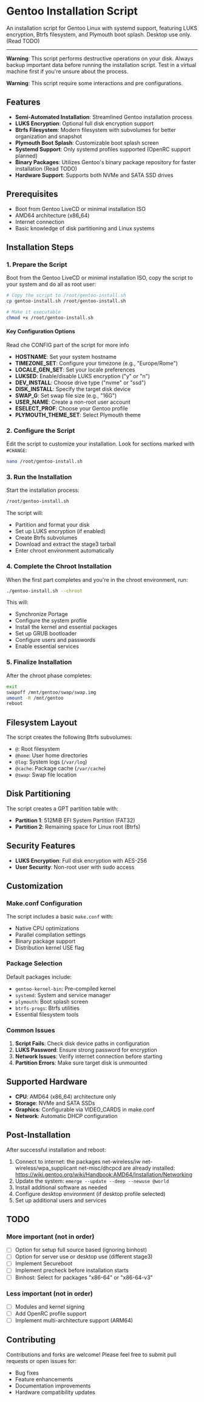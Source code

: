 # Gentoo Installation Script

An installation script for Gentoo Linux with systemd support, featuring LUKS encryption, Btrfs filesystem, and Plymouth boot splash.
Desktop use only. (Read TODO)

---

**Warning**: This script performs destructive operations on your disk. Always backup important data before running the installation script. Test in a virtual machine first if you're unsure about the process.

**Warning**: This script require some interactions and pre configurations.

## Features

- **Semi-Automated Installation**: Streamlined Gentoo installation process
- **LUKS Encryption**: Optional full disk encryption support
- **Btrfs Filesystem**: Modern filesystem with subvolumes for better organization and snapshot
- **Plymouth Boot Splash**: Customizable boot splash screen
- **Systemd Support**: Only systemd profiles supported (OpenRC support planned)
- **Binary Packages**: Utilizes Gentoo's binary package repository for faster installation (Read TODO)
- **Hardware Support**: Supports both NVMe and SATA SSD drives

## Prerequisites

- Boot from Gentoo LiveCD or minimal installation ISO
- AMD64 architecture (x86_64)
- Internet connection
- Basic knowledge of disk partitioning and Linux systems

## Installation Steps

### 1. Prepare the Script

Boot from the Gentoo LiveCD or minimal installation ISO, copy the script to your system and do all as root user:

```bash
# Copy the script to /root/gentoo-install.sh
cp gentoo-install.sh /root/gentoo-install.sh

# Make it executable
chmod +x /root/gentoo-install.sh
```

#### Key Configuration Options

Read che CONFIG part of the script for more info

- **HOSTNAME**: Set your system hostname
- **TIMEZONE_SET**: Configure your timezone (e.g., "Europe/Rome")
- **LOCALE_GEN_SET**: Set your locale preferences
- **LUKSED**: Enable/disable LUKS encryption ("y" or "n")
- **DEV_INSTALL**: Choose drive type ("nvme" or "ssd")
- **DISK_INSTALL**: Specify the target disk device
- **SWAP_G**: Set swap file size (e.g., "16G")
- **USER_NAME**: Create a non-root user account
- **ESELECT_PROF**: Choose your Gentoo profile
- **PLYMOUTH_THEME_SET**: Select Plymouth theme

### 2. Configure the Script

Edit the script to customize your installation. Look for sections marked with `#CHANGE`:

```bash
nano /root/gentoo-install.sh
```



### 3. Run the Installation

Start the installation process:

```bash
/root/gentoo-install.sh
```

The script will:
- Partition and format your disk
- Set up LUKS encryption (if enabled)
- Create Btrfs subvolumes
- Download and extract the stage3 tarball
- Enter chroot environment automatically

### 4. Complete the Chroot Installation

When the first part completes and you're in the chroot environment, run:

```bash
./gentoo-install.sh --chroot
```

This will:
- Synchronize Portage
- Configure the system profile
- Install the kernel and essential packages
- Set up GRUB bootloader
- Configure users and passwords
- Enable essential services

### 5. Finalize Installation

After the chroot phase completes:

```bash
exit
swapoff /mnt/gentoo/swap/swap.img
umount -R /mnt/gentoo
reboot
```

## Filesystem Layout

The script creates the following Btrfs subvolumes:

- `@`: Root filesystem
- `@home`: User home directories
- `@log`: System logs (`/var/log`)
- `@cache`: Package cache (`/var/cache`)
- `@swap`: Swap file location

## Disk Partitioning

The script creates a GPT partition table with:

- **Partition 1**: 512MiB EFI System Partition (FAT32)
- **Partition 2**: Remaining space for Linux root (Btrfs)

## Security Features

- **LUKS Encryption**: Full disk encryption with AES-256
- **User Security**: Non-root user with sudo access

## Customization

### Make.conf Configuration

The script includes a basic `make.conf` with:
- Native CPU optimizations
- Parallel compilation settings
- Binary package support
- Distribution kernel USE flag

### Package Selection

Default packages include:
- `gentoo-kernel-bin`: Pre-compiled kernel
- `systemd`: System and service manager
- `plymouth`: Boot splash screen
- `btrfs-progs`: Btrfs utilities
- Essential filesystem tools

### Common Issues

1. **Script Fails**: Check disk device paths in configuration
2. **LUKS Password**: Ensure strong password for encryption
3. **Network Issues**: Verify internet connection before starting
4. **Partition Errors**: Make sure target disk is unmounted

## Supported Hardware

- **CPU**: AMD64 (x86_64) architecture only
- **Storage**: NVMe and SATA SSDs
- **Graphics**: Configurable via VIDEO_CARDS in make.conf
- **Network**: Automatic DHCP configuration

## Post-Installation

After successful installation and reboot:

1. Connect to internet: the packages net-wireless/iw net-wireless/wpa_supplicant net-misc/dhcpcd are already installed: https://wiki.gentoo.org/wiki/Handbook:AMD64/Installation/Networking
2. Update the system: `emerge --update --deep --newuse @world`
3. Install additional software as needed
4. Configure desktop environment (if desktop profile selected)
5. Set up additional users and services

## TODO

### More important (not in order)

- [ ] Option for setup full source based (ignoring binhost)
- [ ] Option for server use or desktop use (different stage3)
- [ ] Implement Secureboot
- [ ] Implement precheck before installation starts
- [ ] Binhost: Select for packages "x86-64" or "x86-64-v3"

### Less important (not in order)

- [ ] Modules and kernel signing
- [ ] Add OpenRC profile support
- [ ] Implement multi-architecture support (ARM64)

## Contributing

Contributions and forks are welcome! Please feel free to submit pull requests or open issues for:

- Bug fixes
- Feature enhancements
- Documentation improvements
- Hardware compatibility updates
